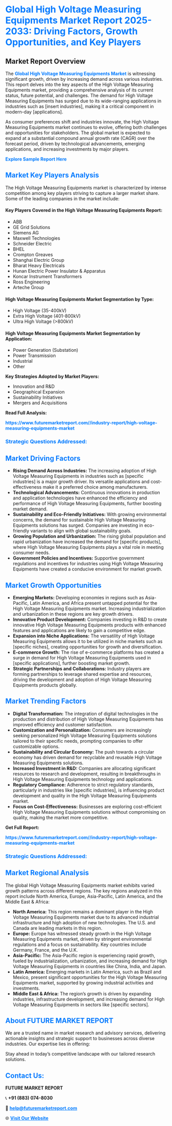 <h1 style="color: #007BFF;">Global High Voltage Measuring Equipments Market Report 2025-2033: Driving Factors, Growth Opportunities, and Key Players</h1>

<section id="overview">
<h2>Market Report Overview</h2>
<p>The <a href="https://www.futuremarketreport.com//industry-report/high-voltage-measuring-equipments-market" style="color: #007BFF; text-decoration: none;"><strong>Global High Voltage Measuring Equipments Market</strong></a> is witnessing significant growth, driven by increasing demand across various industries. This report delves into the key aspects of the High Voltage Measuring Equipments market, providing a comprehensive analysis of its current status, future potential, and challenges. The demand for High Voltage Measuring Equipments has surged due to its wide-ranging applications in industries such as [insert industries], making it a critical component in modern-day [applications].</p>
<p>As consumer preferences shift and industries innovate, the High Voltage Measuring Equipments market continues to evolve, offering both challenges and opportunities for stakeholders. The global market is expected to expand at a substantial compound annual growth rate (CAGR) over the forecast period, driven by technological advancements, emerging applications, and increasing investments by major players.</p>
</section>

<section id="overview">
<p><a href="https://www.futuremarketreport.com//request-sample/reportId=92751" style="color: #007BFF; text-decoration: none;"><strong>Explore Sample Report Here</strong></a></p>
</section>

<section id="key-players">
<h2 style="color: #007BFF;">Market Key Players Analysis</h2>
<p>The High Voltage Measuring Equipments market is characterized by intense competition among key players striving to capture a larger market share. Some of the leading companies in the market include:</p>
<h4>Key Players Covered in the High Voltage Measuring Equipments Report:</h4>
<ul><li>ABB</li><li>GE Grid Solutions</li><li>Siemens AG</li><li>Maxwell Technologies</li><li>Schneider Electric</li><li>BHEL</li><li>Crompton Greaves</li><li>Shanghai Electric Group</li><li>Bharat Heavy Electricals</li><li>Hunan Electric Power Insulator &amp; Apparatus</li><li>Koncar Instrument Transformers</li><li>Ross Engineering</li><li>Arteche Group</li></ul>
<h4>High Voltage Measuring Equipments Market Segmentation by Type:</h4>
<ul><li>High Voltage (35-400kV)</li><li>Extra High Voltage (401-800kV)</li><li>Ultra High Voltage (&gt;800kV)</li></ul>

<h4>High Voltage Measuring Equipments Market Segmentation by Application:</h4>
<ul><li>Power Generation (Substation)</li><li>Power Transmission</li><li>Industrial</li><li>Other</li></ul>
<p><strong>Key Strategies Adopted by Market Players:</strong></p>
<ul>
<li>Innovation and R&D</li>
<li>Geographical Expansion</li>
<li>Sustainability Initiatives</li>
<li>Mergers and Acquisitions</li>
</ul>
</section>

<section>
<p><strong>Read Full Analysis: </strong></p><a href="https://www.futuremarketreport.com//industry-report/high-voltage-measuring-equipments-market" style="color: #007BFF; text-decoration: none;"><strong>https://www.futuremarketreport.com//industry-report/high-voltage-measuring-equipments-market</strong></a>
<h3 style="color: #007BFF;">Strategic Questions Addressed:</h3>
</section>

<section id="driving-factors">
<h2 style="color: #007BFF;">Market Driving Factors</h2>
<ul>
<li><strong>Rising Demand Across Industries:</strong> The increasing adoption of High Voltage Measuring Equipments in industries such as [specific industries] is a major growth driver. Its versatile applications and cost-effectiveness make it a preferred choice among manufacturers.</li>
<li><strong>Technological Advancements:</strong> Continuous innovations in production and application technologies have enhanced the efficiency and performance of High Voltage Measuring Equipments, further boosting market demand.</li>
<li><strong>Sustainability and Eco-Friendly Initiatives:</strong> With growing environmental concerns, the demand for sustainable High Voltage Measuring Equipments solutions has surged. Companies are investing in eco-friendly variants to align with global sustainability goals.</li>
<li><strong>Growing Population and Urbanization:</strong> The rising global population and rapid urbanization have increased the demand for [specific products], where High Voltage Measuring Equipments plays a vital role in meeting consumer needs.</li>
<li><strong>Government Policies and Incentives:</strong> Supportive government regulations and incentives for industries using High Voltage Measuring Equipments have created a conducive environment for market growth.</li>
</ul>
</section>

<section id="growth-opportunities">
<h2 style="color: #007BFF;">Market Growth Opportunities</h2>
<ul>
<li><strong>Emerging Markets:</strong> Developing economies in regions such as Asia-Pacific, Latin America, and Africa present untapped potential for the High Voltage Measuring Equipments market. Increasing industrialization and urbanization in these regions are key growth drivers.</li>
<li><strong>Innovative Product Development:</strong> Companies investing in R&D to create innovative High Voltage Measuring Equipments products with enhanced features and applications are likely to gain a competitive edge.</li>
<li><strong>Expansion into Niche Applications:</strong> The versatility of High Voltage Measuring Equipments allows it to be utilized in niche markets such as [specific niches], creating opportunities for growth and diversification.</li>
<li><strong>E-commerce Growth:</strong> The rise of e-commerce platforms has created a surge in demand for High Voltage Measuring Equipments used in [specific applications], further boosting market growth.</li>
<li><strong>Strategic Partnerships and Collaborations:</strong> Industry players are forming partnerships to leverage shared expertise and resources, driving the development and adoption of High Voltage Measuring Equipments products globally.</li>
</ul>
</section>

<section id="trending-factors">
<h2 style="color: #007BFF;">Market Trending Factors</h2>
<ul>
<li><strong>Digital Transformation:</strong> The integration of digital technologies in the production and distribution of High Voltage Measuring Equipments has improved efficiency and customer satisfaction.</li>
<li><strong>Customization and Personalization:</strong> Consumers are increasingly seeking personalized High Voltage Measuring Equipments solutions tailored to their specific needs, prompting companies to offer customizable options.</li>
<li><strong>Sustainability and Circular Economy:</strong> The push towards a circular economy has driven demand for recyclable and reusable High Voltage Measuring Equipments solutions.</li>
<li><strong>Increased Investment in R&D:</strong> Companies are allocating significant resources to research and development, resulting in breakthroughs in High Voltage Measuring Equipments technology and applications.</li>
<li><strong>Regulatory Compliance:</strong> Adherence to strict regulatory standards, particularly in industries like [specific industries], is influencing product development and quality in the High Voltage Measuring Equipments market.</li>
<li><strong>Focus on Cost-Effectiveness:</strong> Businesses are exploring cost-efficient High Voltage Measuring Equipments solutions without compromising on quality, making the market more competitive.</li>
</ul>
</section>

<section>
<p><strong>Get Full Report: </strong></p><a href="https://www.futuremarketreport.com//industry-report/high-voltage-measuring-equipments-market" style="color: #007BFF; text-decoration: none;"><strong>https://www.futuremarketreport.com//industry-report/high-voltage-measuring-equipments-market</strong></a>
<h3 style="color: #007BFF;">Strategic Questions Addressed:</h3>
</section>


<section id="regional-analysis">
<h2 style="color: #007BFF;">Market Regional Analysis</h2>
<p>The global High Voltage Measuring Equipments market exhibits varied growth patterns across different regions. The key regions analyzed in this report include North America, Europe, Asia-Pacific, Latin America, and the Middle East & Africa:</p>
<ul>
<li><strong>North America:</strong> This region remains a dominant player in the High Voltage Measuring Equipments market due to its advanced industrial infrastructure and high adoption of new technologies. The U.S. and Canada are leading markets in this region.</li>
<li><strong>Europe:</strong> Europe has witnessed steady growth in the High Voltage Measuring Equipments market, driven by stringent environmental regulations and a focus on sustainability. Key countries include Germany, France, and the U.K.</li>
<li><strong>Asia-Pacific:</strong> The Asia-Pacific region is experiencing rapid growth, fueled by industrialization, urbanization, and increasing demand for High Voltage Measuring Equipments in countries like China, India, and Japan.</li>
<li><strong>Latin America:</strong> Emerging markets in Latin America, such as Brazil and Mexico, present significant opportunities for the High Voltage Measuring Equipments market, supported by growing industrial activities and investments.</li>
<li><strong>Middle East & Africa:</strong> The region’s growth is driven by expanding industries, infrastructure development, and increasing demand for High Voltage Measuring Equipments in sectors like [specific sectors].</li>
</ul>
</section>

<footer>
<h2 style="color: #007BFF;">About FUTURE MARKET REPORT</h2>
<p>We are a trusted name in market research and advisory services, delivering actionable insights and strategic support to businesses across diverse industries. Our expertise lies in offering:</p>

<p>Stay ahead in today’s competitive landscape with our tailored research solutions.</p>

<h2 style="color: #007BFF;">Contact Us:</h2>
<p><strong>FUTURE MARKET REPORT</strong></p>
<p>📞 <strong>+91 (883) 074-8030</strong></p>
<p>📧 <strong><a href="mailto:help@futuremarketreport.com" style="color: #007BFF;">help@futuremarketreport.com</a></strong></p>
<p>🌐 <strong><a href="https://www.futuremarketreport.com/" style="color: #007BFF;">Visit Our Website</a></strong></p>
</footer>